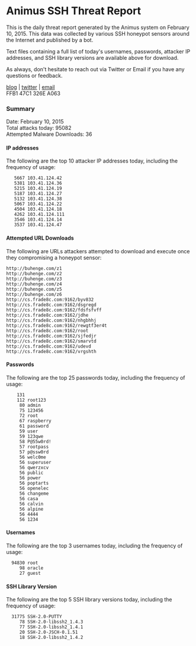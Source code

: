 # Animus SSH Threat Report

This is the daily threat report generated by the Animus system on February 10, 2015. This data was collected by various SSH honeypot sensors around the Internet and published by a bot.  

Text files containing a full list of today's usernames, passwords, attacker IP addresses, and SSH library versions are available above for download.  

As always, don't hesitate to reach out via Twitter or Email if you have any questions or feedback.  

[blog](http://morris.guru) | [twitter](https://twitter.com/andrew___morris) | [email](mailto:andrew@morris.guru)  
FFB1 47C1 326E A063  

### Summary

Date: February 10, 2015  
Total attacks today: 95082  
Attempted Malware Downloads: 36 

#### IP addresses
The following are the top 10 attacker IP addresses today, including the frequency of usage:
```
   5667 103.41.124.42
   5381 103.41.124.36
   5215 103.41.124.19
   5187 103.41.124.27
   5132 103.41.124.38
   5067 103.41.124.22
   4504 103.41.124.18
   4262 103.41.124.111
   3546 103.41.124.14
   3537 103.41.124.47
```

#### Attempted URL Downloads
The following are URLs attackers attempted to download and execute once they compromising a honeypot sensor:
```
http://buhenge.com/z1
http://buhenge.com/z2
http://buhenge.com/z3
http://buhenge.com/z4
http://buhenge.com/z5
http://buhenge.com/z6
http://cs.frade8c.com:9162/byv832
http://cs.frade8c.com:9162/dsgregd
http://cs.frade8c.com:9162/fdsfsfvff
http://cs.frade8c.com:9162/jdhe
http://cs.frade8c.com:9162/nhgbhhj
http://cs.frade8c.com:9162/rewgtf3er4t
http://cs.frade8c.com:9162/root
http://cs.frade8c.com:9162/sjfedjr
http://cs.frade8c.com:9162/smarvtd
http://cs.frade8c.com:9162/udevd
http://cs.frade8c.com:9162/vrgshth
```

#### Passwords
The following are the top 25 passwords today, including the frequency of usage:
```
    131 
    112 root123
     80 admin
     75 123456
     72 root
     67 raspberry
     61 password
     59 user
     59 123qwe
     58 P@55w0rd!
     57 rootpass
     57 p@ssw0rd
     56 welc0me
     56 superuser
     56 qwerzxcv
     56 public
     56 power
     56 poptarts
     56 openelec
     56 changeme
     56 casa
     56 calvin
     56 alpine
     56 4444
     56 1234
```

#### Usernames
The following are the top 3 usernames today, including the frequency of usage:
```
  94830 root
     98 oracle
     27 guest
```

#### SSH Library Version
The following are the top 5 SSH library versions today, including the frequency of usage:
```
  31775 SSH-2.0-PUTTY
     78 SSH-2.0-libssh2_1.4.3
     77 SSH-2.0-libssh2_1.4.1
     20 SSH-2.0-JSCH-0.1.51
     18 SSH-2.0-libssh2_1.4.2
```
